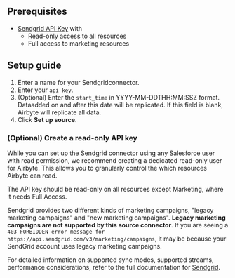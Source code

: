 ## Prerequisites

* [Sendgrid API Key]((https://docs.sendgrid.com/ui/account-and-settings/api-keys#creating-an-api-key)) with
  * Read-only access to all resources
  * Full access to marketing resources

## Setup guide

1. Enter a name for your Sendgridconnector.
2. Enter your `api key`.
3. (Optional) Enter the `start_time` in YYYY-MM-DDTHH:MM:SSZ format. Dataadded on and after this date will be replicated. If this field is blank, Airbyte will replicate all data.
4. Click **Set up source**.

### (Optional) Create a read-only API key

While you can set up the Sendgrid connector using any Salesforce user with read permission, we recommend creating a dedicated read-only user for Airbyte. This allows you to granularly control the which resources Airbyte can read.

The API key should be read-only on all resources except Marketing, where it needs Full Access.

Sendgrid provides two different kinds of marketing campaigns, "legacy marketing campaigns" and "new marketing campaigns". **Legacy marketing campaigns are not supported by this source connector**. 
If you are seeing a `403 FORBIDDEN error message for https://api.sendgrid.com/v3/marketing/campaigns`, it may be because your SendGrid account uses legacy marketing campaigns.

For detailed information on supported sync modes, supported streams, performance considerations, refer to the full documentation for [Sendgrid](https://docs.airbyte.com/integrations/sources/sendgrid).